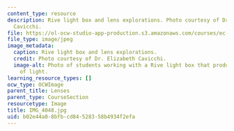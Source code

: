 ```yaml
---
content_type: resource
description: Rive light box and lens explorations. Photo courtesy of Dr. Elizabeth
  Cavicchi.
file: https://ol-ocw-studio-app-production.s3.amazonaws.com/courses/ec-050-recreate-experiments-from-history-inform-the-future-from-the-past-galileo-january-iap-2010/b02e44a08bfbcd84528358b4934f2efa_IMG_4048.jpg
file_type: image/jpeg
image_metadata:
  caption: Rive light box and lens explorations.
  credit: Photo courtesy of Dr. Elizabeth Cavicchi.
  image-alt: Photo of students working with a Rive light box that produces three beams
    of light.
learning_resource_types: []
ocw_type: OCWImage
parent_title: Lenses
parent_type: CourseSection
resourcetype: Image
title: IMG_4048.jpg
uid: b02e44a0-8bfb-cd84-5283-58b4934f2efa
---
```

